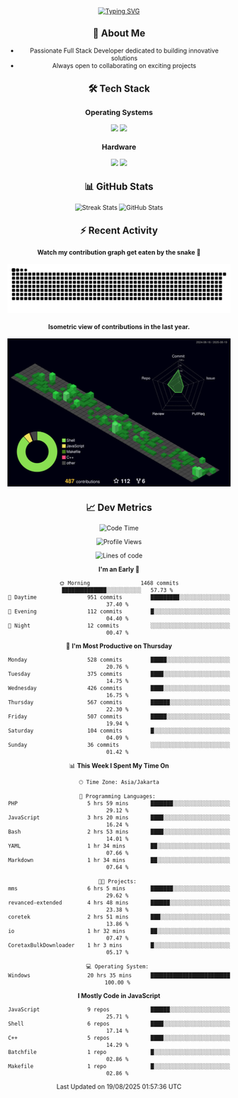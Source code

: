 <div align="center" style="max-width: 900px; margin: auto;">
<a href="https://github.com/thunderkex">
  <img src="https://readme-typing-svg.herokuapp.com?font=Fira+Code&pause=1000&center=true&vCenter=true&width=435&lines=Ha+ha!+I+am+here!;Told+you+a+storm+was+coming!" alt="Typing SVG" />
</a>

## 👋 About Me
- Passionate Full Stack Developer dedicated to building innovative solutions
- Always open to collaborating on exciting projects

## 🛠️ Tech Stack
### Operating Systems
<a href="#"><img src="https://img.shields.io/badge/Linux-FCC624?style=flat&logo=linux&logoColor=black"></a>
<a href="#"><img src="https://img.shields.io/badge/Windows-0078D6?style=flat&logo=windows&logoColor=white"></a>

### Hardware
<a href="#"><img src="https://img.shields.io/badge/Raspberry%20Pi-C51A4A?style=flat&logo=raspberrypi&logoColor=white"></a>
<a href="#"><img src="https://img.shields.io/badge/Arduino-00979D?style=flat&logo=Arduino&logoColor=white"></a>

## 📊 GitHub Stats
<div align="center">
  <img src="https://streak-stats.demolab.com?user=thunderkex&theme=tokyonight-duo&border_radius=20" alt="Streak Stats" />
  <img src="https://github-readme-stats.vercel.app/api?username=thunderkex&show_icons=true&theme=tokyonight&border_radius=20" alt="GitHub Stats" />
</div>

## ⚡ Recent Activity
<h4>Watch my contribution graph get eaten by the snake 🐍</h4>
<img width="600em" alt="thunderkex's Github commit snake" src="https://raw.githubusercontent.com/thunderkex/thunderkex/output/grid-snake-ov.svg" />

<h4>Isometric view of contributions in the last year.</h4>
<a href="./profile-3d-contrib/profile-night-green.svg">
	<img width="600em" src="./profile-3d-contrib/profile-night-green.svg">
</a>

## 📈 Dev Metrics
<!--START_SECTION:waka-->
![Code Time](http://img.shields.io/badge/Code%20Time-1%2C488%20hrs%2047%20mins-blue)

![Profile Views](http://img.shields.io/badge/Profile%20Views-4-blue)

![Lines of code](https://img.shields.io/badge/From%20Hello%20World%20I%27ve%20Written-3.5%20million%20lines%20of%20code-blue)

**I'm an Early 🐤** 

```text
🌞 Morning                1468 commits        ██████████████░░░░░░░░░░░   57.73 % 
🌆 Daytime                951 commits         █████████░░░░░░░░░░░░░░░░   37.40 % 
🌃 Evening                112 commits         █░░░░░░░░░░░░░░░░░░░░░░░░   04.40 % 
🌙 Night                  12 commits          ░░░░░░░░░░░░░░░░░░░░░░░░░   00.47 % 
```
📅 **I'm Most Productive on Thursday** 

```text
Monday                   528 commits         █████░░░░░░░░░░░░░░░░░░░░   20.76 % 
Tuesday                  375 commits         ████░░░░░░░░░░░░░░░░░░░░░   14.75 % 
Wednesday                426 commits         ████░░░░░░░░░░░░░░░░░░░░░   16.75 % 
Thursday                 567 commits         ██████░░░░░░░░░░░░░░░░░░░   22.30 % 
Friday                   507 commits         █████░░░░░░░░░░░░░░░░░░░░   19.94 % 
Saturday                 104 commits         █░░░░░░░░░░░░░░░░░░░░░░░░   04.09 % 
Sunday                   36 commits          ░░░░░░░░░░░░░░░░░░░░░░░░░   01.42 % 
```


📊 **This Week I Spent My Time On** 

```text
🕑︎ Time Zone: Asia/Jakarta

💬 Programming Languages: 
PHP                      5 hrs 59 mins       ███████░░░░░░░░░░░░░░░░░░   29.12 % 
JavaScript               3 hrs 20 mins       ████░░░░░░░░░░░░░░░░░░░░░   16.24 % 
Bash                     2 hrs 53 mins       ████░░░░░░░░░░░░░░░░░░░░░   14.01 % 
YAML                     1 hr 34 mins        ██░░░░░░░░░░░░░░░░░░░░░░░   07.66 % 
Markdown                 1 hr 34 mins        ██░░░░░░░░░░░░░░░░░░░░░░░   07.64 % 

🐱‍💻 Projects: 
mms                      6 hrs 5 mins        ███████░░░░░░░░░░░░░░░░░░   29.62 % 
revanced-extended        4 hrs 48 mins       ██████░░░░░░░░░░░░░░░░░░░   23.38 % 
coretek                  2 hrs 51 mins       ███░░░░░░░░░░░░░░░░░░░░░░   13.86 % 
io                       1 hr 32 mins        ██░░░░░░░░░░░░░░░░░░░░░░░   07.47 % 
CoretaxBulkDownloader    1 hr 3 mins         █░░░░░░░░░░░░░░░░░░░░░░░░   05.17 % 

💻 Operating System: 
Windows                  20 hrs 35 mins      █████████████████████████   100.00 % 
```

**I Mostly Code in JavaScript** 

```text
JavaScript               9 repos             ██████░░░░░░░░░░░░░░░░░░░   25.71 % 
Shell                    6 repos             ████░░░░░░░░░░░░░░░░░░░░░   17.14 % 
C++                      5 repos             ████░░░░░░░░░░░░░░░░░░░░░   14.29 % 
Batchfile                1 repo              █░░░░░░░░░░░░░░░░░░░░░░░░   02.86 % 
Makefile                 1 repo              █░░░░░░░░░░░░░░░░░░░░░░░░   02.86 % 
```




 Last Updated on 19/08/2025 01:57:36 UTC
<!--END_SECTION:waka-->
</div>
